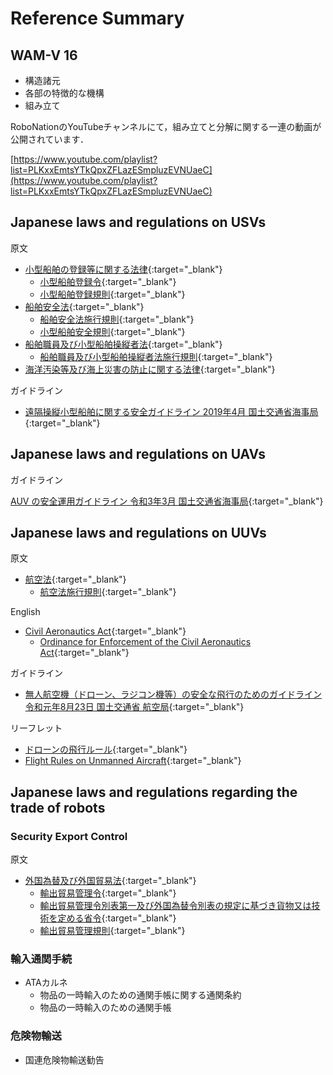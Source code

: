 # Reference Summary

## WAM-V 16

- 構造諸元
- 各部の特徴的な機構
- 組み立て


RoboNationのYouTubeチャンネルにて，組み立てと分解に関する一連の動画が公開されています．

[https://www.youtube.com/playlist?list=PLKxxEmtsYTkQpxZFLazESmpluzEVNUaeC](https://www.youtube.com/playlist?list=PLKxxEmtsYTkQpxZFLazESmpluzEVNUaeC)



## Japanese laws and regulations on USVs

原文

- [小型船舶の登録等に関する法律](https://elaws.e-gov.go.jp/document?lawid=413AC0000000102){:target="_blank"}
    - [小型船舶登録令](https://elaws.e-gov.go.jp/document?lawid=413CO0000000381){:target="_blank"}
    - [小型船舶登録規則](https://elaws.e-gov.go.jp/document?lawid=414M60000800004){:target="_blank"}
- [船舶安全法](https://elaws.e-gov.go.jp/document?law_unique_id=308AC0000000011_20190401_429AC0000000041){:target="_blank"}
    - [船舶安全法施行規則](https://elaws.e-gov.go.jp/document?law_unique_id=338M50000800041_20200101_501M60000800046){:target="_blank"}
    - [小型船舶安全規則](https://elaws.e-gov.go.jp/document?lawid=349M50000800036){:target="_blank"}
- [船舶職員及び小型船舶操縦者法](https://elaws.e-gov.go.jp/document?lawid=326AC0000000149_20160401_426AC0000000069){:target="_blank"}
    - [船舶職員及び小型船舶操縦者法施行規則](https://elaws.e-gov.go.jp/document?lawid=326M50000800091){:target="_blank"}
- [海洋汚染等及び海上災害の防止に関する法律](https://elaws.e-gov.go.jp/document?lawid=345AC0000000136){:target="_blank"}

ガイドライン

- [遠隔操縦小型船舶に関する安全ガイドライン 2019年4月 国土交通省海事局](https://www.mlit.go.jp/common/001287346.pdf){:target="_blank"}

## Japanese laws and regulations on UAVs

ガイドライン

[AUV の安全運用ガイドライン 令和3年3月 国土交通省海事局](https://www.mlit.go.jp/maritime/content/001409466.pdf){:target="_blank"}

## Japanese laws and regulations on UUVs

原文

- [航空法](https://elaws.e-gov.go.jp/document?lawid=327AC0000000231){:target="_blank"}
    - [航空法施行規則](https://elaws.e-gov.go.jp/document?lawid=327M50000800056){:target="_blank"}

English

- [Civil Aeronautics Act](http://www.japaneselawtranslation.go.jp/law/detail/?id=37&vm=02&re=01&new=1){:target="_blank"}
    - [Ordinance for Enforcement of the Civil Aeronautics Act](http://www.japaneselawtranslation.go.jp/law/detail/?printID=&id=1973&re=01%29&vm=02){:target="_blank"}

ガイドライン

- [無人航空機（ドローン、ラジコン機等）の安全な飛行のためのガイドライン 令和元年8月23日 国土交通省 航空局](https://www.mlit.go.jp/common/001303818.pdf){:target="_blank"}

リーフレット

- [ドローンの飛行ルール](https://www.mlit.go.jp/koku/content/001414567.pdf){:target="_blank"}
- [Flight Rules on Unmanned Aircraft](https://www.mlit.go.jp/koku/content/001414569.pdf){:target="_blank"}

## Japanese laws and regulations regarding the trade of robots

### Security Export Control

原文

- [外国為替及び外国貿易法](https://elaws.e-gov.go.jp/document?lawid=324AC0000000228){:target="_blank"}
    - [輸出貿易管理令](https://elaws.e-gov.go.jp/document?lawid=324CO0000000378){:target="_blank"}
    - [輸出貿易管理令別表第一及び外国為替令別表の規定に基づき貨物又は技術を定める省令](https://elaws.e-gov.go.jp/document?lawid=403M50000400049){:target="_blank"}
    - [輸出貿易管理規則](https://elaws.e-gov.go.jp/document?lawid=324M50000400064){:target="_blank"}

### 輸入通関手続

- ATAカルネ
    - 物品の一時輸入のための通関手帳に関する通関条約
    - 物品の一時輸入のための通関手帳

### 危険物輸送

- 国連危険物輸送勧告